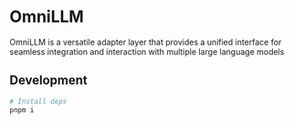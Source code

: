 # OmniLLM
OmniLLM is a versatile adapter layer that provides a unified interface for seamless integration and interaction with multiple large language models

## Development

```bash
# Install deps
pnpm i


```